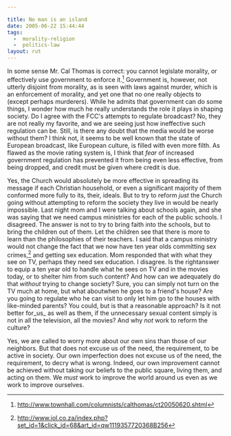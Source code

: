 ```yaml
---

title: No man is an island
date: 2005-06-22 15:44:44
tags:
  -  morality-religion
  -  politics-law
layout: rut
---
```


In some sense Mr. Cal Thomas is correct:  you cannot legislate morality, or effectively use government to enforce it.[^1]  Government is, however, not utterly disjoint from morality, as is seen with laws against murder, which is an enforcement of morality, and yet one that no one really objects to (except perhaps murderers).  While he admits that government can do some things, I wonder how much he really understands the role it plays in shaping society.   Do I agree with the FCC's attempts to regulate broadcast?   No, they are not really my favorite, and we are seeing just how ineffective such regulation can be.  Still, is there any doubt that the media would be worse without them?  I think not, it seems to be well known that the state of European broadcast, like European culture, is filled with even more filth.  As flawed as the movie rating system is, I think that _fear_ of increased government regulation has prevented it from being even less effective, from being dropped, and credit must be given where credit is due.

Yes, the Church would absolutely be more effective in spreading its message if each Christian household, or even a significant majority of them conformed more fully to its, their, ideals.  But to try to reform _just_ the Church going without attempting to reform the society they live in would be nearly impossible.  Last night mom and I were talking about schools again, and she was saying that we need campus ministries for each of the public schools.  I disagreed.  The answer is not to try to bring faith into the schools, but to bring the children out of them.  Let the children see that there is more to learn than the philosophies of their teachers.  I said that a campus ministry would not change the fact that we now have ten year olds committing sex crimes,[^2] and getting sex education.   Mom responded that with what they see on TV, perhaps they need sex education.  I disagree.  Is the rightanswer to equip a ten year old to handle what he sees on TV and in the movies today, or to shelter him from such content?  And how can we adequately do that _without_ trying to change society?  Sure, you can simply not turn on the TV much at home, but what aboutwhen he goes to a friend's house?  Are you going to regulate who he can visit to only let him go to the houses with like-minded parents?  You could, but is that a reasonable approach?   Is it not better for_us_ as well as them, if the unnecessary sexual content simply is not in all the television, all the movies?   And why _not_ work to reform the culture?

Yes, we are called to worry more about our own sins than those of our neighbors.   But that does not excuse us of the need, the requirement, to be active in society.  Our own imperfection does not excuse us of the need, the requirement, to decry what is wrong.  Indeed, our own improvement cannot be achieved without taking our beliefs to the public square, living them, and acting on them.  We _must_ work to improve the world around us even as we work to improve ourselves.

[^1]: <http://www.townhall.com/columnists/calthomas/ct20050620.shtml>

[^2]: <http://www.iol.co.za/index.php?set_id=1&click_id=68&art_id=qw1119357720368B256>

